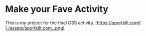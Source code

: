# Make your Fave Activity

This is my project for the final CSS activity.
[https://sportkilt.com](./assets/sportkilt.com_.png)

 